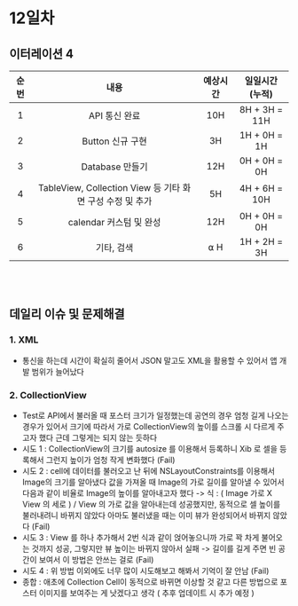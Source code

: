 # 12일차
## 이터레이션 4
|순번|내용|예상시간|일일시간 (누적)
|:---:|:-----:|:-------:|:-------:
|1|API 통신 완료| 10H | 8H + 3H = 11H
|2|Button 신규 구현| 3H | 1H + 0H = 1H
|3|Database 만들기| 12H | 0H + 0H = 0H
|4|TableView, Collection View 등 기타 화면 구성 수정 및 추가| 5H | 4H + 6H = 10H
|5|calendar 커스텀 및 완성| 12H | 0H + 0H = 0H
|6|기타, 검색| ⍺ H | 1H + 2H = 3H


</br></br>
## 데일리 이슈 및 문제해결
### 1. XML
  - 통신을 하는데 시간이 확실히 줄어서 JSON 말고도 XML을 활용할 수 있어서 앱 개발 범위가 늘어났다 
### 2. CollectionView
  - Test로 API에서 불러올 때 포스터 크기가 일정했는데 공연의 경우 엄청 길게 나오는 경우가 있어서 크기에 따라서 가로 CollectionView의 높이를 스크롤 시 다르게 주고자 했다 근데 그렇게는 되지 않는 듯하다
  - 시도 1 : CollectionView의 크기를 autosize 를 이용해서 등록하니 Xib 로 셀을 등록해서 그런지 높이가 엄청 작게 변화했다 (Fail)
  - 시도 2 : cell에 데이터를 불러오고 난 뒤에 NSLayoutConstraints를 이용해서 Image의 크기를 알아냈다 값을 가져올 때 Image의 가로 길이를 알아낼 수 있어서 다음과 같이 비율로 Image의 높이를 알아내고자 했다
      -> 식 : ( Image 가로 X View 의 세로 ) / View 의 가로
      값을 알아내는데 성공했지만, 동적으로 셀 높이를 불러내려니 바뀌지 않았다 아마도 불러냈을 때는 이미 뷰가 완성되어서 바뀌지 않았다 (Fail) 
  - 시도 3 : View 를 하나 추가해서 2번 식과 같이 얹어놓으니까 가로 꽉 차게 불어오는 것까지 성공, 그렇지만 뷰 높이는 바뀌지 않아서 실패 -> 길이를 길게 주면 빈 공간이 보여서 이 방법은 안쓰는 걸로 (Fail)
  - 시도 4 : 위 방법 이외에도 너무 많이 시도해보고 해봐서 기억이 잘 안남 (Fail)
  - 종합 : 애초에 Collection Cell이 동적으로 바뀌면 이상할 것 같고 다른 방법으로 포스터 이미지를 보여주는 게 낫겠다고 생각 ( 추후 업데이트 시 추가 예정 )
